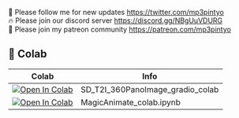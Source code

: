 🐣 Please follow me for new updates https://twitter.com/mp3pintyo <br />
🔥 Please join our discord server https://discord.gg/NBgUuVDURG <br />
🥳 Please join my patreon community https://patreon.com/mp3pintyo <br />

## 🦒 Colab

| Colab | Info
| --- | --- |
[![Open In Colab](https://colab.research.google.com/assets/colab-badge.svg)](https://colab.research.google.com/github/mp3pintyo/googlecolab/blob/main/SD_T2I_360PanoImage_gradio_colab.ipynb) | SD_T2I_360PanoImage_gradio_colab
[![Open In Colab](https://colab.research.google.com/assets/colab-badge.svg)](https://colab.research.google.com/github/mp3pintyo/googlecolab/blob/main/MagicAnimate_colab.ipynb) | MagicAnimate_colab.ipynb
